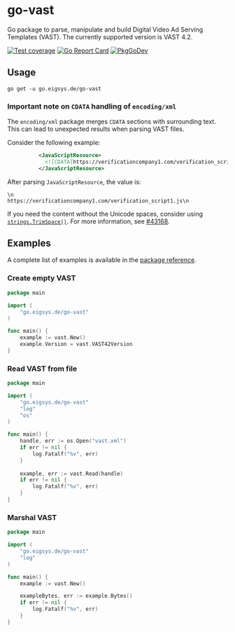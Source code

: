 # go-vast

Go package to parse, manipulate and build Digital Video Ad Serving Templates (VAST).
The currently supported version is VAST 4.2.

[![Test coverage](https://img.shields.io/badge/coverage-87%25-success)](https://github.com/joeig/go-vast/tree/master/.github/testcoverage.yml)
[![Go Report Card](https://goreportcard.com/badge/go.eigsys.de/go-vast)](https://goreportcard.com/report/go.eigsys.de/go-vast)
[![PkgGoDev](https://pkg.go.dev/badge/go.eigsys.de/go-vast)](https://pkg.go.dev/go.eigsys.de/go-vast)

## Usage

```shell
go get -u go.eigsys.de/go-vast
```

### Important note on `CDATA` handling of `encoding/xml`

The `encoding/xml` package merges `CDATA` sections with surrounding text.
This can lead to unexpected results when parsing VAST files.

Consider the following example:

<!-- @formatter:off -->
```xml
          <JavaScriptResource>
            <![CDATA[https://verificationcompany1.com/verification_script1.js]]>
          </JavaScriptResource>
```
<!-- @formatter:on -->

After parsing `JavaScriptResource`, the value is:

<!-- @formatter:off -->
```text
\n            https://verificationcompany1.com/verification_script1.js\n          
```
<!-- @formatter:on -->

If you need the content without the Unicode spaces, consider using [`strings.TrimSpace()`](https://pkg.go.dev/strings#TrimSpace).
For more information, see [#43168](https://github.com/golang/go/issues/43168).

## Examples

A complete list of examples is available in the [package reference](https://pkg.go.dev/go.eigsys.de/go-vast).

### Create empty VAST

```go
package main

import (
	"go.eigsys.de/go-vast"
)

func main() {
	example := vast.New()
	example.Version = vast.VAST42Version
}
```

### Read VAST from file

```go
package main

import (
	"go.eigsys.de/go-vast"
	"log"
	"os"
)

func main() {
	handle, err := os.Open("vast.xml")
	if err != nil {
		log.Fatalf("%v", err)
	}
	
	example, err := vast.Read(handle)
	if err != nil {
		log.Fatalf("%v", err)
	}
}
```

### Marshal VAST

```go
package main

import (
	"go.eigsys.de/go-vast"
	"log"
)

func main() {
	example := vast.New()

	exampleBytes, err := example.Bytes()
	if err != nil {
		log.Fatalf("%v", err)
	}
}
```
